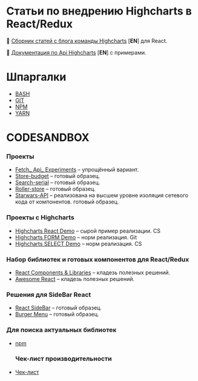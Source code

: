 # Статьи по внедрению Highcharts в React/Redux 
 
📖 [Сборник статей с блога команды Highcharts](https://www.highcharts.com/blog/?s=React) [**EN**] для React.

📖 [Документация по Api Highcharts](https://api.highcharts.com/highcharts/) [**EN**] c примерами.


# Шпаргалки

* [ BASH ](https://github.com/Dmitriy-8-Kireev/web-development/tree/master/bash)
* [ GIT ](https://github.com/Dmitriy-8-Kireev/web-development/blob/master/git/readme.md)  
* [ NPM ](https://github.com/Dmitriy-8-Kireev/web-development/tree/master/npm) 
* [ YARN ](https://github.com/areai51/yarn-cheatsheet) 

# CODESANDBOX
### Проекты
* [Fetch_ Api_ Experiments](https://codesandbox.io/embed/fetch-api-experiments-e6yrw?fontsize=14)  – упрощённый вариант.
* [Store-budget](https://codesandbox.io/embed/store-budget-7bj49?fontsize=14)  –  готовый образец.
* [Search-serial](https://codesandbox.io/embed/search-serials-s4sd4?fontsize=14)  –  готовый образец.
* [Roller-store](https://codesandbox.io/embed/roller-store-s30qi?fontsize=14)  –  готовый образец.
* [Starwars-API](https://codesandbox.io/embed/starwars-api-29ixu?fontsize=14)  –  реализована на высшем уровне изоляция сетевого кода от компонентов. готовый образец.
### Проекты c Highcharts
* [Highcharts React Demo](https://codesandbox.io/embed/highcharts-react-demo-f20q2?fontsize=14)  –  сырой пример реализации. CS
* [Highcharts FORM Demo](https://github.com/Dmitriy-8-Kireev/react-feedback-form)  –  норм реализация. Git
* [Highcharts SELECT Demo](https://codesandbox.io/embed/project1-rcemk?fontsize=14)  –  норм реализация. CS
### Набор библиотек и готовых компонентов для React/Redux
* [React Components & Libraries](https://github.com/Dmitriy-8-Kireev/awesome-react-components)  –  кладезь полезных решений.
* [Awesome React](https://github.com/Dmitriy-8-Kireev/awesome-react)  –  кладезь полезных решений.

### Решения для SideBar React
* [React SideBar](https://balloob.github.io/react-sidebar/example/index.html#)  –  готовый образец.
* [Burger Menu](https://github.com/Dmitriy-8-Kireev/react-burger-menu)  –  готовый образец.


### Для поиска актуальных библиотек
* [npm](https://www.npmjs.com/)  

  ### Чек-лист производительности 
* [Чек-лист](https://github.com/Dmitriy-8-Kireev/Front-End-Performance-Checklist)


